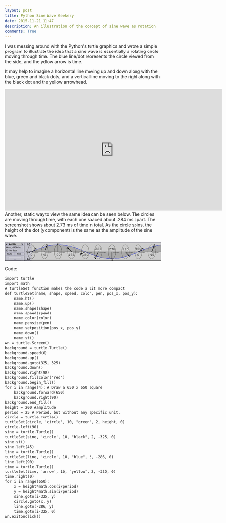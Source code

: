 ```yaml
---
layout: post
title: Python Sine Wave Geekery
date: 2015-11-21 11:47 
description: An illustration of the concept of sine wave as rotation 
comments: True
---
```


I was messing around with the Python's turtle graphics and wrote a simple program to illustrate the idea that a sine wave is essentially a rotating circle moving through time. The blue line/dot represents the circle viewed from the side, and the yellow arrow is time. 

It may help to imagine a horizontal line moving up and down along with the blue, green and black dots, and a vertical line moving to the right along with the black dot and the yellow arrowhead. 

<iframe width="700" height="394" src="https://www.youtube.com/embed/APAAOGLpYzs" frameborder="0" allowfullscreen></iframe>

<br/>
Another, static way to view the same idea can be seen below. The circles are moving through time, with each one spaced about .284 ms apart. The screenshot shows about 2.73 ms of time in total. As the circle spins, the height of the dot (y component) is the same as the amplitude of the sine wave.

![rotating circle sine wave](/img/phase/rotatingCircleSine.jpg)

Code:

	import turtle
	import math
	# turtleSet function makes the code a bit more compact
	def turtleSet(name, shape, speed, color, pen, pos_x, pos_y):
	    name.ht()
	    name.up()
	    name.shape(shape)
	    name.speed(speed)
	    name.color(color)
	    name.pensize(pen)
	    name.setposition(pos_x, pos_y)
	    name.down()
	    name.st()
	wn = turtle.Screen()
	background = turtle.Turtle()
	background.speed(0)
	background.up()
	background.goto(325, 325)
	background.down()
	background.right(90)
	background.fillcolor("red")
	background.begin_fill()
	for i in range(4): # Draw a 650 x 650 square
	    background.forward(650)
	    background.right(90)
	background.end_fill()
	height = 200 #amplitude
	period = 25 # Period, but without any specific unit.
	circle = turtle.Turtle()
	turtleSet(circle, 'circle', 10, "green", 2, height, 0)
	circle.left(90)
	sine = turtle.Turtle()
	turtleSet(sine, 'circle', 10, "black", 2, -325, 0)
	sine.st()
	sine.left(45)
	line = turtle.Turtle()
	turtleSet(line, 'circle', 10, "blue", 2, -286, 0)
	line.left(90)
	time = turtle.Turtle()
	turtleSet(time, 'arrow', 10, "yellow", 2, -325, 0)
	time.right(0)
	for i in range(650):
	    x = height*math.cos(i/period)
	    y = height*math.sin(i/period)
	    sine.goto(i-325, y)
	    circle.goto(x, y)
	    line.goto(-286, y)
	    time.goto(i-325, 0)
	wn.exitonclick()
